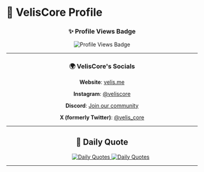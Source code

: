 # 🎨 VelisCore Profile

<div align="center">


  ### ✨ Profile Views Badge
  
  ![Profile Views Badge](https://komarev.com/ghpvc/?username=VelisCore&color=brightgreen)
  
  ---
  
  ### 🌍 VelisCore's Socials
  
    
   **Website**: [velis.me](https://velis.me)  
    
   **Instagram**: [@veliscore](https://www.instagram.com/veliscore/)  
    
   **Discord**: [Join our community](https://discord.gg/mrgg7vuF48) 
    
   **X (formerly Twitter)**: [@velis_core](https://x.com/velis_core)
   
  </p>
  
  ---
  
  ## 💬 Daily Quote
  
  <div align="center">
    &emsp;&emsp;&emsp;
    <a href="https://github.com/cheehwatang/github-readme-daily-quotes#gh-dark-mode-only"> 
      <img src="https://readme-daily-quotes.vercel.app/api?font=trebuchet_ms#gh-dark-mode-only" alt="Daily Quotes">
    </a>
    <a href="https://github.com/cheehwatang/github-readme-daily-quotes#gh-light-mode-only"> 
      <img src="https://readme-daily-quotes.vercel.app/api?font=trebuchet_ms&theme=vue#gh-light-mode-only" alt="Daily Quotes">
    </a>
  </div>
  
  ---
</div>
